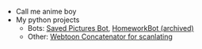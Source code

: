 - Call me anime boy
- My python projects
    - Bots: [Saved Pictures Bot](https://github.com/geunseam/savpicbot), [HomeworkBot (archived)](https://github.com/geunseam/BotHomework)
    - Other: [Webtoon Concatenator for scanlating](https://github.com/geunseam/ToonConcat)
